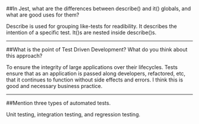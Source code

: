 ##In Jest, what are the differences between describe() and it() globals, and what are good uses for them?

Describe is used for grouping like-tests for readibility. It describes the intention of a specific test. It()s are nested inside describe()s.

---

##What is the point of Test Driven Development? What do you think about this approach?

To ensure the integrity of large applications over their lifecycles. Tests ensure that as an application is passed along developers, refactored, etc, that it continues to function without side effects and errors. I think this is good and necessary business practice.

---

##Mention three types of automated tests.

Unit testing, integration testing, and regression testing.
